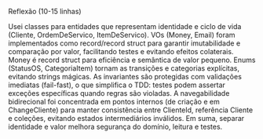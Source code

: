 Reflexão (10-15 linhas)

Usei classes para entidades que representam identidade e ciclo de vida (Cliente, OrdemDeServico, ItemDeServico).
VOs (Money, Email) foram implementados como record/record struct para garantir imutabilidade e comparação por valor,
facilitando testes e evitando efeitos colaterais. Money é record struct para eficiência e semântica de valor pequeno.
Enums (StatusOS, CategoriaItem) tornam as transições e categorias explícitas, evitando strings mágicas.
As invariantes são protegidas com validações imediatas (fail-fast), o que simplifica o TDD: testes podem assertar
exceções específicas quando regras são violadas. A navegabilidade bidirecional foi concentrada em pontos internos
(de criação e em ChangeCliente) para manter consistência entre ClienteId, referência Cliente e coleções, evitando
estados intermediários inválidos. Em suma, separar identidade e valor melhora segurança do domínio, leitura e testes.
